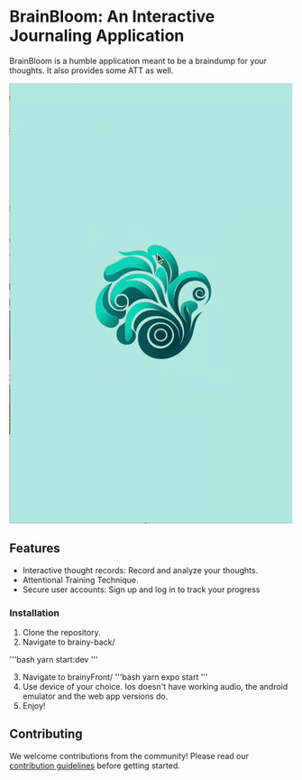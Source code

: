 # BrainBloom: An Interactive Journaling Application

BrainBloom is a humble application meant to be a braindump for your thoughts. It also provides some ATT as well.

![BrainBloom Logo](https://github.com/RyanLilleyman/BrainBloom/blob/main/banner.gif)

## Features

- Interactive thought records: Record and analyze your thoughts.
- Attentional Training Technique.
- Secure user accounts: Sign up and log in to track your progress



### Installation
1. Clone the repository. 
2. Navigate to brainy-back/

'''bash
yarn start:dev
'''

3. Navigate to brainyFront/
'''bash
yarn expo start
'''
4. Use device of your choice. Ios doesn't have working audio, the android emulator and the web app versions do.
5. Enjoy!


## Contributing

We welcome contributions from the community! Please read our [contribution guidelines](Link-to-contribution-guidelines-here) before getting started.



